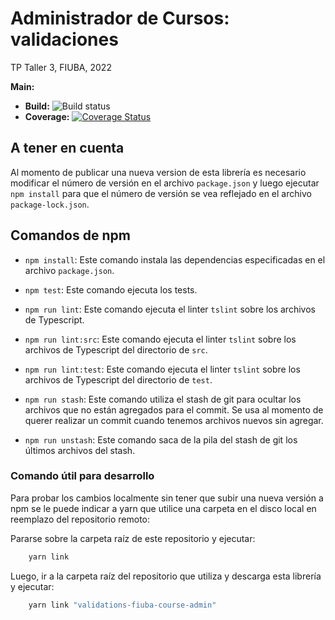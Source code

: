 # Administrador de Cursos: validaciones

TP Taller 3, FIUBA, 2022

**Main:** 
  * **Build:** ![Build status](https://github.com/tp-taller-3/validations/workflows/validations-build/badge.svg)  
  * **Coverage:** [![Coverage Status](https://coveralls.io/repos/github/tp-taller-3/validations/badge.svg?branch=main)](https://coveralls.io/github/tp-taller-3/validations?branch=main)

## A tener en cuenta

Al momento de publicar una nueva version de esta librería es necesario modificar
el número de versión en el archivo `package.json` y luego ejecutar `npm install` para
que el número de versión se vea reflejado en el archivo `package-lock.json`.

## Comandos de npm

- `npm install`: Este comando instala las dependencias especificadas en el
  archivo `package.json`.
  
- `npm test`: Este comando ejecuta los tests.

- `npm run lint`: Este comando ejecuta el linter `tslint` sobre los archivos 
de Typescript.

- `npm run lint:src`: Este comando ejecuta el linter `tslint` sobre los archivos 
de Typescript del directorio de `src`.

- `npm run lint:test`: Este comando ejecuta el linter `tslint` sobre los archivos 
de Typescript del directorio de `test`.

- `npm run stash`: Este comando utiliza el stash de git para ocultar los archivos
  que no están agregados para el commit. Se usa al momento de querer realizar un commit cuando
  tenemos archivos nuevos sin agregar.

- `npm run unstash`: Este comando saca de la pila del stash de git los últimos
  archivos del stash.

### Comando útil para desarrollo

Para probar los cambios localmente sin tener que subir una nueva versión 
a npm se le puede indicar a yarn que utilice una carpeta en el disco 
local en reemplazo del repositorio remoto:

Pararse sobre la carpeta raíz de este repositorio y ejecutar:
```bash
    yarn link
```

Luego, ir a la carpeta raíz del repositorio que utiliza y descarga 
esta librería y ejecutar:

```bash
    yarn link "validations-fiuba-course-admin"
```
